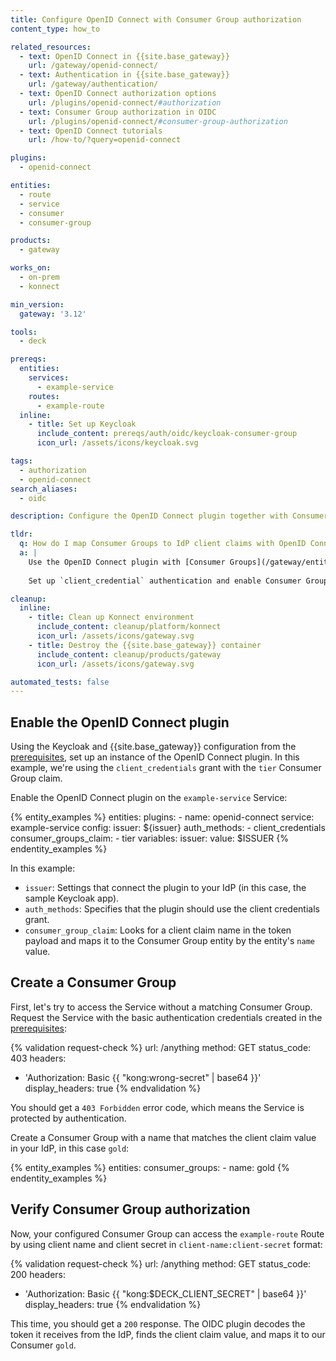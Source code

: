 ```yaml
---
title: Configure OpenID Connect with Consumer Group authorization
content_type: how_to

related_resources:
  - text: OpenID Connect in {{site.base_gateway}}
    url: /gateway/openid-connect/
  - text: Authentication in {{site.base_gateway}}
    url: /gateway/authentication/
  - text: OpenID Connect authorization options
    url: /plugins/openid-connect/#authorization
  - text: Consumer Group authorization in OIDC
    url: /plugins/openid-connect/#consumer-group-authorization
  - text: OpenID Connect tutorials
    url: /how-to/?query=openid-connect

plugins:
  - openid-connect

entities:
  - route
  - service
  - consumer
  - consumer-group

products:
  - gateway

works_on:
  - on-prem
  - konnect

min_version:
  gateway: '3.12'

tools:
  - deck

prereqs:
  entities:
    services:
      - example-service
    routes:
      - example-route
  inline:
    - title: Set up Keycloak
      include_content: prereqs/auth/oidc/keycloak-consumer-group
      icon_url: /assets/icons/keycloak.svg

tags:
  - authorization
  - openid-connect
search_aliases:
  - oidc

description: Configure the OpenID Connect plugin together with Consumer Groups to map Consumer Groups to IdP client claims.

tldr:
  q: How do I map Consumer Groups to IdP client claims with OpenID Connect?
  a: |
    Use the OpenID Connect plugin with [Consumer Groups](/gateway/entities/consumer-group/) for authorization and dynamically map claim values to Consumer Groups. This only allows IdP users that have a matching Consumer Group in {{site.base_gateway}} to access your Services, giving you more control over which clients have access to {{site.base_gateway}}.
  
    Set up `client_credential` authentication and enable Consumer Group mapping by setting a claim to map to.

cleanup:
  inline:
    - title: Clean up Konnect environment
      include_content: cleanup/platform/konnect
      icon_url: /assets/icons/gateway.svg
    - title: Destroy the {{site.base_gateway}} container
      include_content: cleanup/products/gateway
      icon_url: /assets/icons/gateway.svg

automated_tests: false
---
```


## Enable the OpenID Connect plugin

Using the Keycloak and {{site.base_gateway}} configuration from the [prerequisites](#prerequisites), 
set up an instance of the OpenID Connect plugin. In this example, we're using the `client_credentials` grant with the `tier` Consumer Group claim.

Enable the OpenID Connect plugin on the `example-service` Service:

{% entity_examples %}
entities:
  plugins:
    - name: openid-connect
      service: example-service
      config:
        issuer: ${issuer}
        auth_methods:
        - client_credentials
        consumer_groups_claim:
        - tier
variables:
  issuer:
    value: $ISSUER
{% endentity_examples %}

In this example:
* `issuer`: Settings that connect the plugin to your IdP (in this case, the sample Keycloak app).
* `auth_methods`:  Specifies that the plugin should use the client credentials grant.
* `consumer_group_claim`: Looks for a client claim name in the token payload and maps it to the Consumer Group entity by the entity's `name` value.

## Create a Consumer Group

First, let's try to access the Service without a matching Consumer Group.
Request the Service with the basic authentication credentials created in the [prerequisites](#prerequisites):

{% validation request-check %}
url: /anything
method: GET
status_code: 403
headers:
  - 'Authorization: Basic {{ "kong:wrong-secret" | base64 }}'
display_headers: true
{% endvalidation %}

You should get a `403 Forbidden` error code, which means the Service is protected by authentication.

Create a Consumer Group with a name that matches the client claim value in your IdP, in this case `gold`:

{% entity_examples %}
entities:
  consumer_groups:
    - name: gold
{% endentity_examples %}

## Verify Consumer Group authorization

Now, your configured Consumer Group can access the `example-route` Route by using client name and client secret in `client-name:client-secret` format:

{% validation request-check %}
url: /anything
method: GET
status_code: 200
headers:
  - 'Authorization: Basic {{ "kong:$DECK_CLIENT_SECRET" | base64 }}'
display_headers: true
{% endvalidation %}

This time, you should get a `200` response. 
The OIDC plugin decodes the token it receives from the IdP, finds the client claim value, and maps it to our Consumer `gold`.